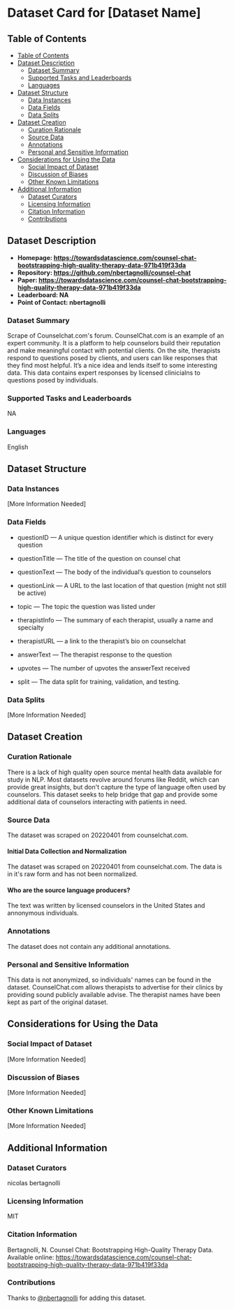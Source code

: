 # Dataset Card for [Dataset Name]

## Table of Contents
- [Table of Contents](#table-of-contents)
- [Dataset Description](#dataset-description)
  - [Dataset Summary](#dataset-summary)
  - [Supported Tasks and Leaderboards](#supported-tasks-and-leaderboards)
  - [Languages](#languages)
- [Dataset Structure](#dataset-structure)
  - [Data Instances](#data-instances)
  - [Data Fields](#data-fields)
  - [Data Splits](#data-splits)
- [Dataset Creation](#dataset-creation)
  - [Curation Rationale](#curation-rationale)
  - [Source Data](#source-data)
  - [Annotations](#annotations)
  - [Personal and Sensitive Information](#personal-and-sensitive-information)
- [Considerations for Using the Data](#considerations-for-using-the-data)
  - [Social Impact of Dataset](#social-impact-of-dataset)
  - [Discussion of Biases](#discussion-of-biases)
  - [Other Known Limitations](#other-known-limitations)
- [Additional Information](#additional-information)
  - [Dataset Curators](#dataset-curators)
  - [Licensing Information](#licensing-information)
  - [Citation Information](#citation-information)
  - [Contributions](#contributions)

## Dataset Description

- **Homepage: https://towardsdatascience.com/counsel-chat-bootstrapping-high-quality-therapy-data-971b419f33da**
- **Repository: https://github.com/nbertagnolli/counsel-chat**
- **Paper: https://towardsdatascience.com/counsel-chat-bootstrapping-high-quality-therapy-data-971b419f33da**
- **Leaderboard: NA**
- **Point of Contact: nbertagnolli**

### Dataset Summary

Scrape of Counselchat.com's forum. CounselChat.com is an example of an expert community.
It is a platform to help counselors build their reputation and make meaningful contact with potential clients. 
On the site, therapists respond to questions posed by clients, and users can like responses that they find most helpful. 
It’s a nice idea and lends itself to some interesting data.  This data contains expert responses by licensed clinicialns
to questions posed by individuals.

### Supported Tasks and Leaderboards

NA

### Languages

English

## Dataset Structure

### Data Instances

[More Information Needed]

### Data Fields

* questionID — A unique question identifier which is distinct for every question

* questionTitle — The title of the question on counsel chat
* questionText — The body of the individual’s question to counselors
* questionLink — A URL to the last location of that question (might not still be active)
* topic — The topic the question was listed under
* therapistInfo — The summary of each therapist, usually a name and specialty
* therapistURL — a link to the therapist’s bio on counselchat
* answerText — The therapist response to the question
* upvotes — The number of upvotes the answerText received
* split — The data split for training, validation, and testing.

### Data Splits

[More Information Needed]

## Dataset Creation

### Curation Rationale

There is a lack of high quality open source mental health data available for study in NLP. Most datasets revolve around
forums like Reddit, which can provide great insights, but don't capture the type of language often used by counselors. 
This dataset seeks to help bridge that gap and provide some additional data of counselors interacting with patients in 
need.

### Source Data
The dataset was scraped on 20220401 from counselchat.com. 

#### Initial Data Collection and Normalization

The dataset was scraped on 20220401 from counselchat.com.  The data is in it's raw form and has not been normalized.

#### Who are the source language producers?

The text was written by licensed counselors in the United States and annonymous individuals.

### Annotations
The dataset does not contain any additional annotations.

### Personal and Sensitive Information

This data is not anonymized, so individuals' names can be found in the dataset.  CounselChat.com allows therapists to advertise for their clinics
by providing sound publicly available advise. The therapist names have been kept as part of the original dataset.

## Considerations for Using the Data

### Social Impact of Dataset

[More Information Needed]

### Discussion of Biases

[More Information Needed]

### Other Known Limitations

[More Information Needed]

## Additional Information

### Dataset Curators

nicolas bertagnolli

### Licensing Information

MIT

### Citation Information

Bertagnolli, N. Counsel Chat: Bootstrapping High-Quality Therapy Data. Available online: https://towardsdatascience.com/counsel-chat-bootstrapping-high-quality-therapy-data-971b419f33da

### Contributions

Thanks to [@nbertagnolli](https://github.com/nbertagnolli) for adding this dataset.
